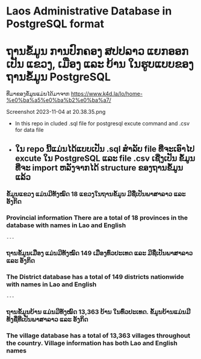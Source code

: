 # Laos Administrative Database in PostgreSQL format
# ຖານຂໍ້ມູນ ການປົກຄອງ ສປປລາວ ແຍກອອກເປັນ ແຂວງ, ເມືອງ ແລະ ບ້ານ ໃນຮູບແບບຂອງ ຖານຂໍ້ມູນ PostgreSQL
ທີ່ມາຂອງຂໍ້ມູນແມ່ນໄດ້ມາຈາກ https://www.k4d.la/lo/home-%e0%ba%a5%e0%ba%b2%e0%ba%a7/ 

Screenshot 2023-11-04 at 20.38.35.png

- In this repo in cluded .sql file for postgresql excute command and .csv for data file 
- ໃນ repo ນີ້ແມ່ນໄດ້ແບບເປັນ .sql ສຳລັບ file ທີ່ຈະເອົາໄປ excute ໃນ PostgreSQL ແລະ file .csv ເຊີ່ງເປັນ ຂໍ້ມູນທີ່ຈະ import ຫລັງຈາກໄດ້ structure ຂອງຖານຂໍ້ມູນແລ້ວ
	---
### ຂໍ້ມູນແຂວງ ແມ່ນມີທັງໝົດ 18 ແຂວງໃນຖານຂໍ້ມູນ ມີຊື່ເປັນພາສາລາວ ແລະ ອັງກິດ
### Provincial information There are a total of 18 provinces in the database with names in Lao and English
	---
### ຖານຂໍ້ມູນເມືອງ ແມ່ນມີທັງໝົດ 149 ເມືອງທົ່ວປະເທດ ແລະ ມີຊື່ເປັນພາສາລາວ ແລະ ອັງກິດ
### The District database has a total of 149 districts nationwide with names in Lao and English
	---
### ຖານຂໍ້ມູນບ້ານ ແມ່ນມີທັງໝົດ 13,363 ບ້ານ ໃນທົ່ວປະເທດ. ຂໍ້ມູນບ້ານແມ່ນມີທັງຊື່ທີ່ເປັນພາສາລາວ ແລະ ອັງກິດ 
### The village database has a total of 13,363 villages throughout the country. Village information has both Lao and English names

